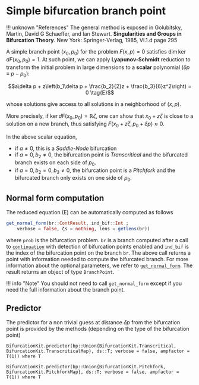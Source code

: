 # Simple bifurcation branch point

!!! unknown "References"
    The general method is exposed in Golubitsky, Martin, David G Schaeffer, and Ian Stewart. **Singularities and Groups in Bifurcation Theory**. New York: Springer-Verlag, 1985, VI.1.d page 295

A simple branch point $(x_0,p_0)$ for the problem $F(x,p)=0$ satisfies $\dim \ker dF(x_0,p_0) = 1$. At such point, we can apply **Lyapunov-Schmidt** reduction to transform the initial problem in large dimensions to a **scalar** polynomial ($\delta p \equiv p-p_0$): 

$$a\delta p + z\left(b_1\delta p + \frac{b_2}{2}z + \frac{b_3}{6}z^2\right) = 0 \tag{E}$$

whose solutions give access to all solutions in a neighborhood of $(x,p)$.

More precisely, if $\ker dF(x_0,p_0) = \mathbb R\zeta$, one can show that $x_0+z\zeta$ is close to a solution on a new branch, thus satisfying $F(x_0+z\zeta,p_0+\delta p)\approx 0$.

In the above scalar equation,

- if $a\neq 0$, this is a *Saddle-Node* bifurcation
- if $a=0,b_2\neq 0$, the bifurcation point is *Transcritical* and the bifurcated branch exists on each side of $p_0$.
- if $a=0,b_2=0, b_3\neq 0$, the bifurcation point is a *Pitchfork* and the bifurcated branch only exists on one side of $p_0$.

## Normal form computation

The reduced equation (E) can be automatically computed as follows

```julia
get_normal_form(br::ContResult, ind_bif::Int ;
	verbose = false, ζs = nothing, lens = getlens(br))
```

where `prob` is the bifurcation problem. `br` is a branch computed after a call to [`continuation`](@ref) with detection of bifurcation points enabled and `ind_bif` is the index of the bifurcation point on the branch `br`. The above call returns a point with information needed to compute the bifurcated branch. For more information about the optional parameters, we refer to [`get_normal_form`](@ref). The result returns an object of type `BranchPoint`.

!!! info "Note"
    You should not need to call `get_normal_form` except if you need the full information about the branch point.

## Predictor

The predictor for a non trivial guess at distance $\delta p$ from the bifurcation point is provided by the methods (depending on the type of the bifurcation point)

```@docs
BifurcationKit.predictor(bp::Union{BifurcationKit.Transcritical, BifurcationKit.TranscriticalMap}, ds::T; verbose = false, ampfactor = T(1)) where T
```

```@docs
BifurcationKit.predictor(bp::Union{BifurcationKit.Pitchfork, BifurcationKit.PitchforkMap}, ds::T; verbose = false, ampfactor = T(1)) where T
```

